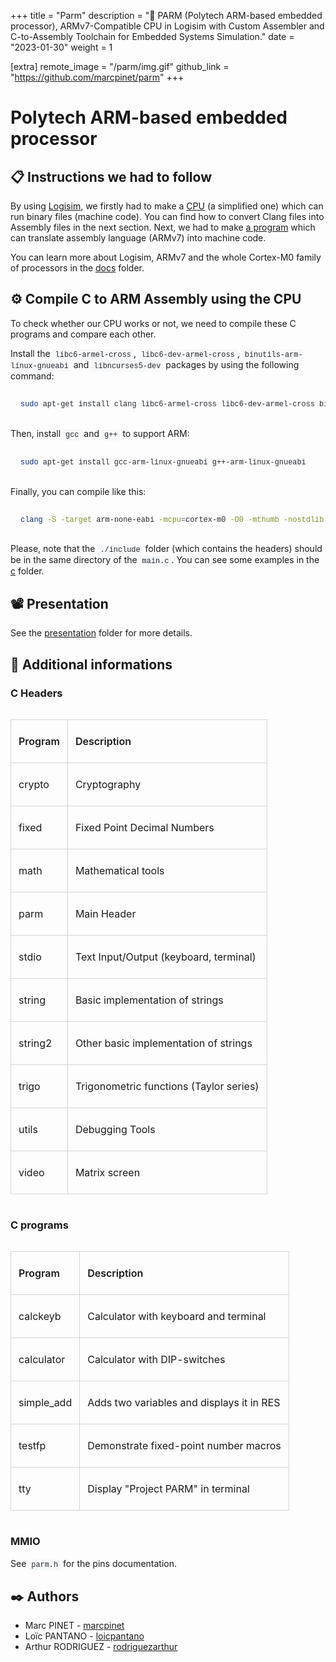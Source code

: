 +++
title = "Parm"
description = "🧀 PARM (Polytech ARM-based embedded processor), ARMv7-Compatible CPU in Logisim with Custom Assembler and C-to-Assembly Toolchain for Embedded Systems Simulation."
date = "2023-01-30"
weight = 1

[extra]
remote_image = "/parm/img.gif"
github_link = "https://github.com/marcpinet/parm"
+++

<style>
/* GitHub Alert Styles */
.github-alert {
    border-radius: 6px;
    margin: 16px 0;
    padding: 12px 16px;
    border-left: 4px solid;
}

.github-alert-note {
    background-color: #ddf4ff;
    border-color: #0969da;
}

.github-alert-tip {
    background-color: #dcfce7;
    border-color: #1a7f37;
}

.github-alert-important {
    background-color: #f3e8ff;
    border-color: #8250df;
}

.github-alert-warning {
    background-color: #fff8dc;
    border-color: #d1242f;
}

.github-alert-caution {
    background-color: #ffebee;
    border-color: #d1242f;
}

/* Table Wrapper */
.table-wrapper {
    overflow-x: auto;
    margin: 16px 0;
}

.table-wrapper table {
    width: 100%;
    border-collapse: collapse;
}

.table-wrapper th,
.table-wrapper td {
    border: 1px solid #d1d5da;
    padding: 8px 12px;
    text-align: left;
}

.table-wrapper th {
    font-weight: 600;
}

/* Video Styles */
video {
    max-width: 100%;
    height: auto;
    border-radius: 6px;
    margin: 16px 0;
}

/* Code Block Styles */
pre {
    background-color: #f6f8fa;
    border-radius: 6px;
    padding: 16px;
    overflow-x: auto;
    margin: 16px 0;
}

code {
    background-color: #f6f8fa;
    padding: 2px 4px;
    border-radius: 3px;
    font-family: 'SFMono-Regular', 'Monaco', 'Inconsolata', 'Liberation Mono', 'Consolas', monospace;
    font-size: 85%;
    color: #24292f;
}

pre code {
    background-color: transparent;
    padding: 0;
}

/* Dark mode support for inline code */
@media (prefers-color-scheme: dark) {
    pre {
        background-color: #161b22;
        color: #f0f6fc;
    }
    
    code {
        background-color: #21262d;
        color: #f0f6fc;
    }
    
    pre code {
        background-color: transparent;
        color: inherit;
    }
}
</style>

# Polytech ARM-based embedded processor

## 📋 Instructions we had to follow

By using [Logisim](https://github.com/marcpinet/parm/tree/main/proc/logisim/), we firstly had to make a [CPU](https://github.com/marcpinet/parm/tree/main/proc/) (a simplified one) which can run binary files (machine code). You can find how to convert Clang files into Assembly files in the next section. Next, we had to make [a program](https://github.com/marcpinet/parm/tree/main/asm/) which can translate assembly language (ARMv7) into machine code.

You can learn more about Logisim, ARMv7 and the whole Cortex-M0 family of processors in the [docs](https://github.com/marcpinet/parm/tree/main/docs/) folder.

## ⚙️ Compile C to ARM Assembly using the CPU

To check whether our CPU works or not, we need to compile these C programs and compare each other.

Install the `libc6-armel-cross`, `libc6-dev-armel-cross`, `binutils-arm-linux-gnueabi` and `libncurses5-dev` packages by using the following command:

```bash
sudo apt-get install clang libc6-armel-cross libc6-dev-armel-cross binutils-arm-linux-gnueabi libncurses5-dev
```

Then, install `gcc` and `g++` to support ARM:

```bash
sudo apt-get install gcc-arm-linux-gnueabi g++-arm-linux-gnueabi
```

Finally, you can compile like this:

```bash
clang -S -target arm-none-eabi -mcpu=cortex-m0 -O0 -mthumb -nostdlib -I./include main.c
```

Please, note that the `./include` folder (which contains the headers) should be in the same directory of the `main.c`.
You can see some examples in the [c](https://github.com/marcpinet/parm/tree/main/c/) folder.

## 📽️ Presentation

See the [presentation](https://github.com/marcpinet/parm/tree/main/presentation/) folder for more details.

## 🧾 Additional informations

### C Headers

<div class="table-wrapper">
<table>
<thead>
<tr><th><p>Program</p></th><th><p>Description</p></th></tr>
</thead>
<tbody>
<tr><td><p>crypto</p></td><td><p>Cryptography</p></td></tr>
<tr><td><p>fixed</p></td><td><p>Fixed Point Decimal Numbers</p></td></tr>
<tr><td><p>math</p></td><td><p>Mathematical tools</p></td></tr>
<tr><td><p>parm</p></td><td><p>Main Header</p></td></tr>
<tr><td><p>stdio</p></td><td><p>Text Input/Output (keyboard, terminal)</p></td></tr>
<tr><td><p>string</p></td><td><p>Basic implementation of strings</p></td></tr>
<tr><td><p>string2</p></td><td><p>Other basic implementation of strings</p></td></tr>
<tr><td><p>trigo</p></td><td><p>Trigonometric functions (Taylor series)</p></td></tr>
<tr><td><p>utils</p></td><td><p>Debugging Tools</p></td></tr>
<tr><td><p>video</p></td><td><p>Matrix screen</p></td></tr>
</tbody>
</table>
</div>

### C programs

<div class="table-wrapper">
<table>
<thead>
<tr><th><p>Program</p></th><th><p>Description</p></th></tr>
</thead>
<tbody>
<tr><td><p>calckeyb</p></td><td><p>Calculator with keyboard and terminal</p></td></tr>
<tr><td><p>calculator</p></td><td><p>Calculator with DIP-switches</p></td></tr>
<tr><td><p>simple_add</p></td><td><p>Adds two variables and displays it in RES</p></td></tr>
<tr><td><p>testfp</p></td><td><p>Demonstrate fixed-point number macros</p></td></tr>
<tr><td><p>tty</p></td><td><p>Display "Project PARM" in terminal</p></td></tr>
</tbody>
</table>
</div>

### MMIO

See `parm.h` for the pins documentation.

## ✒️ Authors

* Marc PINET - [marcpinet](https://github.com/marcpinet)
* Loïc PANTANO - [loicpantano](https://github.com/loicpantano)
* Arthur RODRIGUEZ - [rodriguezarthur](https://github.com/rodriguezarthur)